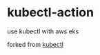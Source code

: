 # kubectl-action

use kubectl with aws eks

forked from [kubectl](https://github.com/actions-hub/kubectl)
